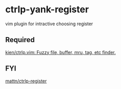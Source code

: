 # ctrlp-yank-register

vim plugin for intractive choosing register

## Required

[kien/ctrlp\.vim: Fuzzy file, buffer, mru, tag, etc finder\.]( https://github.com/kien/ctrlp.vim )

## FYI
[mattn/ctrlp\-register]( https://github.com/mattn/ctrlp-register )
